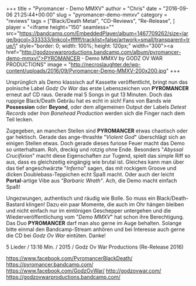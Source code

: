 +++
title = "Pyromancer - Demo MMXV"
author = "Chris"
date = "2016-09-06 21:25:44+00:00"
slug = "pyromancer-demo-mmxv"
category = "reviews"
tags = ["Black/Death Metal", "CD-Reviews", "Re-Release", ]
player = "<iframe height=\"150\" seamless=\"\" src=\"https://bandcamp.com/EmbeddedPlayer/album=1467709262/size=large/bgcol=333333/linkcol=ffffff/tracklist=false/artwork=small/transparent=true/\" style=\"border: 0; width: 100%; height: 120px;\" width=\"300\"><a href=\"http://godzovwarproductions.bandcamp.com/album/pyromancer-demo-mmxv\">PYROMANCER - Demo MMXV by GODZ OV WAR PRODUCTIONS</a></iframe>"
image = "http://necroslaughter.de/wp-content/uploads/2016/09/Pyromancer-Demo-MMXV-200x200.jpg"
+++

Ursprünglich als Demo klassisch auf Kassette veröffentlicht, bringt nun das polnische Label _Godz Ov War_ das erste Lebenszeichen von **PYROMANCER** erneut auf CD raus. Gerade mal 5 Songs in gut 13 Minuten. Doch das ruppige Black/Death Gebräu hat es echt in sich! Fans von Bands wie **Possession** oder **Beyond**, oder dem allgemeinen Output der Labels _Detest Records_ oder _Iron Bonehead Production_ werden sich die Finger nach dem Teil lecken.

Zugegeben, an manchen Stellen sind **PYROMANCER** etwas chaotisch oder gar hektisch. Gerade das ange-thrashte "_Violent God_" überschlägt sich an einigen Stellen etwas. Doch gerade dieses furiose Feuer macht das Demo so unterhaltsam. Roh, dreckig und rotzig ohne Ende. Besonders "_Abyssal Crucifixion_" macht diese Eigenschaften zur Tugend, spielt das simple Riff so aus, dass es gleichzeitig eingängig wie brutal ist. Gleiches kann man über das tief angeschwärzte "_Inferno_" sagen, das mit rockigem Groove und dicken Doublebass-Teppichen echt Spaß macht. Oder auch der leicht **Portal**-artige Vibe aus _"Barbaric Wrath"_. Ach, die Demo macht einfach Spaß!

Ungezwungen, authentisch und räudig wie Bolle. So muss ein Black/Death-Bastard klingen! Dazu ein paar Momente, die auch im Ohr hängen bleiben und nicht einfach nur im eintönigen Geschepper untergehen und die Wiederveröffentlichung vom "_Demo MMXV_" hat schon ihre Berechtigung. Das Duo **PYROMANCER** darf man also gerne im Auge behalten. Solange bitte einmal den Bandcamp-Stream anhören und bei Interesse auch gerne die CD bei _Godz Ov War_ eintüten. Danke!



5 Lieder / 13:16 Min. / 2015 / Godz Ov War Productions (Re-Release 2016)

<a href="https://www.facebook.com/PyromancerBlackDeath/">https://www.facebook.com/PyromancerBlackDeath/</a>
<a href="https://pyromancer.bandcamp.com/">https://pyromancer.bandcamp.com/</a>
<a href="https://www.facebook.com/GodzOvWar/">https://www.facebook.com/GodzOvWar/</a>
<a href="http://godzovwar.com/">http://godzovwar.com/</a>
<a href="https://godzovwarproductions.bandcamp.com/">https://godzovwarproductions.bandcamp.com/</a>

